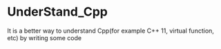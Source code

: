 # UnderStand_Cpp

It is a better way to understand Cpp(for example C++ 11, virtual function, etc) by writing some code

